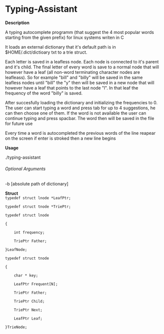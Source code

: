 # Typing-Assistant
<strong>Description</strong><br>
<p>A typing autocomplete programm (that suggest the 4 most popular words starting from the given prefix) for linux systems writen in C</p>
<p>It loads an external dictionary that it's default path is in $HOME/.dict/dictioary txt to a trie struct.</p>
<p>Each letter is saved in a leafless node. Each node is connected to it's parent and it's child. The final letter of every word is save to a normal node that will however have a leaf (all non-word terminating character nodes are leafleass). So for example "bill" and "billy" will be saved in the same leafless nodes until "bill" the "y" then will be saved in a new node that will however have a leaf that points to the last node "l". In that leaf the frequency of the word "billy" is saved.
<p>After succesfully loading the dictionary and initializing the frequencies to 0. The user can start typing a word and press tab for up to 4 suggestions, he can then choose one of them. If the word is not available the user can continue typing and press spacbar. The word then will be saved in the file for future use</p>
<p>Every time a word is autocompleted the previous words of the line reapear on the screen if enter is stroked then a new line begins</p>
<strong>Usage</strong><br>
<p>./typing-assistant</p>
<h6>Optional Arguments</h6><p>-b [absolute path of dictionary]</p>
<strong>Struct</strong>
<code>
typedef struct lnode *LeafPtr;<br>
typedef struct tnode *TriePtr;<br>
typedef struct lnode<br>
{<br>
	int frequency;<br>
	TriePtr Father;<br>
}LeafNode;<br>
typedef struct tnode<br>
{<br>
	char * key;<br>
	LeafPtr Frequent[N];<br>
	TriePtr Father;<br>
	TriePtr Child;<br>
	TriePtr Next;<br>
	LeafPtr Leaf;<br>
}TrieNode;</code>